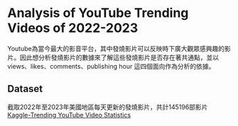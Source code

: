 # Analysis of YouTube Trending Videos of 2022-2023
Youtube為當今最大的影音平台，其中發燒影片可以反映時下廣大觀眾感興趣的影片。因此想分析發燒影片的數據來了解這些發燒影片是否存在著共通點，並以views、likes、comments、publishing hour 這四個面向作為分析的依據。  

## Dataset
截取2022年至2023年美國地區每天更新的發燒影片，共計145196部影片  
[Kaggle-Trending YouTube Video Statistics](https://www.kaggle.com/datasets/datasnaek/youtube-new?select=USvideos.csv)
